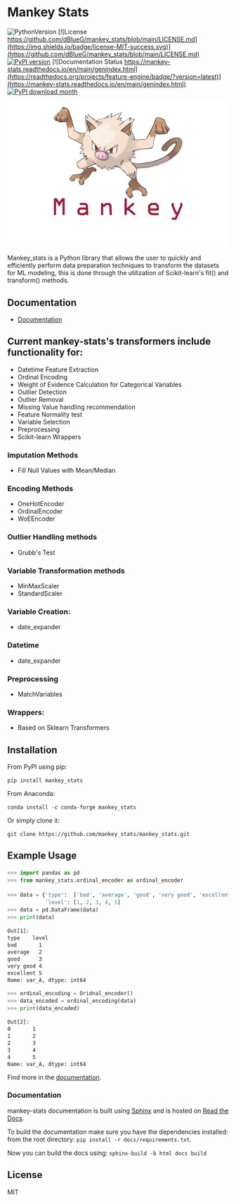# Mankey Stats

![PythonVersion](https://img.shields.io/badge/python-3.6%20|3.7%20|%203.8%20|%203.9-success)
[![License https://github.com/dBlueG/mankey_stats/blob/main/LICENSE.md](https://img.shields.io/badge/license-MIT-success.svg)](https://github.com/dBlueG/mankey_stats/blob/main/LICENSE.md)
[![PyPI version](https://badge.fury.io/py/feature-engine.svg)](https://badge.fury.io/py/feature-engine)
[![Documentation Status https://mankey-stats.readthedocs.io/en/main/genindex.html](https://readthedocs.org/projects/feature-engine/badge/?version=latest)](https://mankey-stats.readthedocs.io/en/main/genindex.html)
[![PyPI download month](https://img.shields.io/pypi/dm/ansicolortags.svg)](https://pypi.python.org/pypi/mankey_stats/)


![alt text](https://github.com/dBlueG/mankey_stats/blob/main/mankey.png)


Mankey_stats is a Python library that allows the user to quickly and efficiently perform data preparation techniques to transform the datasets for ML modeling, this is done through the utilization of Scikit-learn's fit() and transform() methods.


## Documentation

* [Documentation](https://mankey-stats.readthedocs.io/en/main/#)


## Current mankey-stats's transformers include functionality for:

* Datetime Feature Extraction
* Ordinal Encoding
* Weight of Evidence Calculation for Categorical Variables
* Outlier Detection 
* Outlier Removal
* Missing Value handling recommendation
* Feature Normality test
* Variable Selection
* Preprocessing
* Scikit-learn Wrappers

### Imputation Methods
* Fill Null Values with Mean/Median

### Encoding Methods
* OneHotEncoder
* OrdinalEncoder
* WoEEncoder

### Outlier Handling methods
* Grubb's Test

### Variable Transformation methods
* MinMaxScaler
* StandardScaler

### Variable Creation:
 * date_expander

### Datetime
 * date_expander
 
### Preprocessing
 * MatchVariables
 
### Wrappers:
 * Based on Sklearn Transformers

## Installation

From PyPI using pip:

```
pip install mankey_stats
```

From Anaconda:

```
conda install -c conda-forge mankey_stats

```

Or simply clone it:

```
git clone https://github.com/mankey_stats/mankey_stats.git
```

## Example Usage

```python
>>> import pandas as pd
>>> from mankey_stats.ordinal_encoder as ordinal_encoder

>>> data = {'type':  ['bad', 'average', 'good', 'very good', 'excellent'],
            'level': [1, 2, 3, 4, 5]
>>> data = pd.DataFrame(data)
>>> print(data)
```

```
Out[1]:
type    level
bad       1
average   2
good      3
very good 4
excellent 5  
Name: var_A, dtype: int64
```
    
```python 
>>> ordinal_encoding = Oridnal_encoder()
>>> data_encoded = ordinal_encoding(data)
>>> print(data_encoded)
```

```
Out[2]:
0       1
1       2
2       3
3       4
4       5
Name: var_A, dtype: int64
```

Find more in the [documentation](https://mankey-stats.readthedocs.io/en/main/#).

### Documentation

mankey-stats documentation is built using [Sphinx](https://www.sphinx-doc.org) and is hosted on [Read the Docs](https://readthedocs.org/).

To build the documentation make sure you have the dependencies installed: from the root directory: ``pip install -r docs/requirements.txt``.

Now you can build the docs using: ``sphinx-build -b html docs build``


## License

MIT

